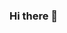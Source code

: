 ### Hi there 👋

<!--
**SimranAGitHub/SimranAGitHub** is a ✨ _special_ ✨ repository because its `README.md` (this file) appears on your GitHub profile.

Here are some ideas to get you started:

- 🔭 I’m currently working on ... computer science
- 🌱 I’m currently learning ... blah blah
- 👯 I’m looking to collaborate on ... projects
- 🤔 I’m looking for help with ... coding
- 💬 Ask me about ... nothing
- 📫 How to reach me: ... 123456789
- 😄 Pronouns: ... she/her
- ⚡ Fun fact: ... I love elephants
-->
